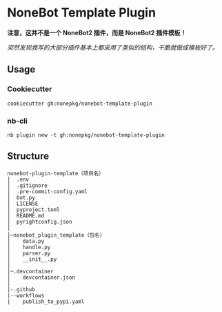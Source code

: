 # NoneBot Template Plugin

**注意，这并不是一个 NoneBot2 插件，而是 NoneBot2 插件模板！**

*突然发现我写的大部分插件基本上都采用了类似的结构，干脆就做成模板好了。*

## Usage

### Cookiecutter

```shell
cookiecutter gh:nonepkg/nonebot-template-plugin
```

### nb-cli

```shell
nb plugin new -t gh:nonepkg/nonebot-template-plugin
```

## Structure

```shell
nonebot-plugin-template（项目名）
│  .env
│  .gitignore
│  .pre-commit-config.yaml
│  bot.py
│  LICENSE
│  pyproject.toml
│  README.md
│  pyrightconfig.json
│
│─nonebot_plugin_template（包名）
│    data.py
│    handle.py
│    parser.py
│    __init__.py
│
│─.devcontainer
│    devcontainer.json
│
|-.github
|--workflows
|    publish_to_pypi.yaml
```
